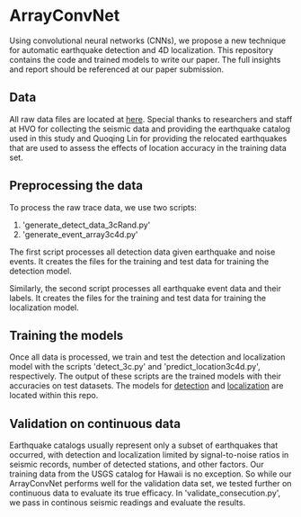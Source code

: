 # ArrayConvNet
Using convolutional neural networks (CNNs), we propose a new technique for automatic earthquake detection and 4D localization. This repository contains the code and trained models to write our paper. The full insights and report should be referenced at our paper submission. 

## Data
All raw data files are located at [here](https://duckduckgo.com). Special thanks to researchers and staff at HVO for collecting the seismic data and providing the earthquake catalog used in this study and Quoqing Lin for providing the relocated earthquakes that are used to assess the effects of location accuracy in the training data set.

## Preprocessing the data
To process the raw trace data, we use two scripts:
1. 'generate_detect_data_3cRand.py'
2. 'generate_event_array3c4d.py'

The first script processes all detection data given earthquake and noise events. It creates the files for the training and test data for training the detection model.

Similarly, the second script processes all earthquake event data and their labels. It creates the files for the training and test data for training the localization model.   

## Training the models
Once all data is processed, we train and test the detection and localization model with the scripts 'detect_3c.py' and 'predict_location3c4d.py', respectively. The output of these scripts are the trained models with their accuracies on test datasets. The models for [detection](SeisConvNetDetect_sortedAbs50s.pth) and [localization](SeisConvNetLoc_NotAbs2017Mcut50s.pth) are located within this repo.

## Validation on continuous data
Earthquake catalogs usually represent only a subset of earthquakes that occurred, with detection and localization limited by signal-to-noise ratios in seismic records, number of detected stations, and other factors. Our training data from the USGS catalog for Hawaii is no exception. So while our ArrayConvNet performs well for the validation data set, we tested further on continuous data to evaluate its true efficacy. In 'validate_consecution.py', we pass in continous seismic readings and evaluate the results.
